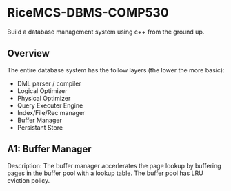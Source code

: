 # RiceMCS-DBMS-COMP530

Build a database management system using c++ from the ground up.

## Overview

The entire database system has the follow layers (the lower the more basic):

- DML parser / compiler
- Logical Optimizer
- Physical Optimizer
- Query Executer Engine
- Index/File/Rec manager
- Buffer Manager
- Persistant Store

## A1: Buffer Manager

Description: The buffer manager accerlerates the page lookup by buffering pages in the buffer pool with a lookup table. The buffer pool has LRU eviction policy.
